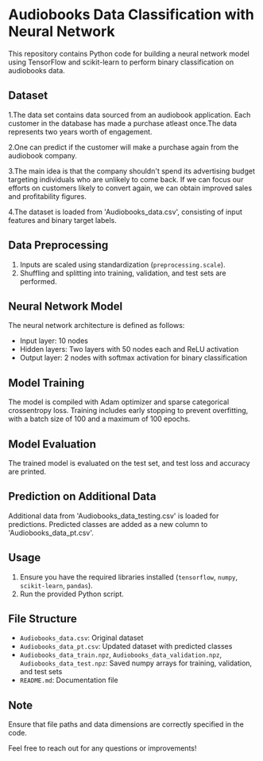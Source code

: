 # Audiobooks Data Classification with Neural Network

This repository contains Python code for building a neural network model using TensorFlow and scikit-learn to perform binary classification on audiobooks data.

## Dataset

1.The data set contains data sourced from an audiobook application. Each customer in the database has made a purchase atleast once.The data represents two years worth of engagement.

2.One can predict if the customer will make a purchase again from the audiobook company.

3.The main idea is that the company shouldn't spend its advertising budget targeting individuals who are unlikely to come back. If we can focus our efforts on customers likely to convert again, we can obtain improved sales and profitability figures.

4.The dataset is loaded from 'Audiobooks_data.csv', consisting of input features and binary target labels.

## Data Preprocessing

1. Inputs are scaled using standardization (`preprocessing.scale`).
2. Shuffling and splitting into training, validation, and test sets are performed.

## Neural Network Model

The neural network architecture is defined as follows:

- Input layer: 10 nodes
- Hidden layers: Two layers with 50 nodes each and ReLU activation
- Output layer: 2 nodes with softmax activation for binary classification

## Model Training

The model is compiled with Adam optimizer and sparse categorical crossentropy loss. Training includes early stopping to prevent overfitting, with a batch size of 100 and a maximum of 100 epochs.

## Model Evaluation

The trained model is evaluated on the test set, and test loss and accuracy are printed.

## Prediction on Additional Data

Additional data from 'Audiobooks_data_testing.csv' is loaded for predictions. Predicted classes are added as a new column to 'Audiobooks_data_pt.csv'.

## Usage

1. Ensure you have the required libraries installed (`tensorflow`, `numpy`, `scikit-learn`, `pandas`).
2. Run the provided Python script.

## File Structure

- `Audiobooks_data.csv`: Original dataset
- `Audiobooks_data_pt.csv`: Updated dataset with predicted classes
- `Audiobooks_data_train.npz`, `Audiobooks_data_validation.npz`, `Audiobooks_data_test.npz`: Saved numpy arrays for training, validation, and test sets
- `README.md`: Documentation file

## Note

Ensure that file paths and data dimensions are correctly specified in the code.

Feel free to reach out for any questions or improvements!
